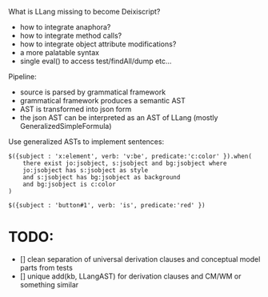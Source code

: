 What is LLang missing to become Deixiscript?

- how to integrate anaphora?
- how to integrate method calls?
- how to integrate object attribute modifications?
- a more palatable syntax
- single eval() to access test/findAll/dump etc...

Pipeline:

- source is parsed by grammatical framework
- grammatical framework produces a semantic AST
- AST is transformed into json form
- the json AST can be interpreted as an AST of LLang (mostly
  GeneralizedSimpleFormula)

Use generalized ASTs to implement sentences:

```
$({subject : 'x:element', verb: 'v:be', predicate:'c:color' }).when(
	there exist jo:jsobject, s:jsobject and bg:jsobject where
	jo:jsobject has s:jsobject as style 
	and s:jsobject has bg:jsobject as background
	and bg:jsobject is c:color
)

$({subject : 'button#1', verb: 'is', predicate:'red' })
```

# TODO:

- [] clean separation of universal derivation clauses and conceptual model parts
  from tests
- [] unique add(kb, LLangAST) for derivation clauses and CM/WM or something
  similar

